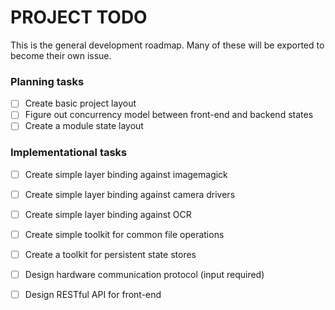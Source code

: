 PROJECT TODO
============

This is the general development roadmap. Many of these will be exported to become their own issue.

### Planning tasks

 - [ ] Create basic project layout
 - [ ] Figure out concurrency model between front-end and backend states
 - [ ] Create a module state layout

### Implementational tasks 

 - [ ] Create simple layer binding against imagemagick
 - [ ] Create simple layer binding against camera drivers
 - [ ] Create simple layer binding against OCR
 - [ ] Create simple toolkit for common file operations
 - [ ] Create a toolkit for persistent state stores
 - [ ] Design hardware communication protocol (input required)
 - [ ] Design RESTful API for front-end

